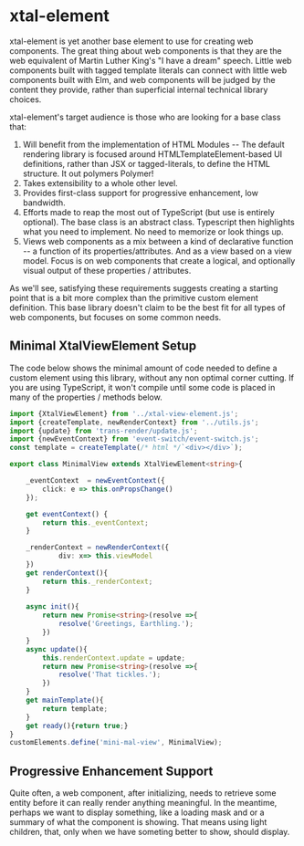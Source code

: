 # xtal-element

xtal-element is yet another base element to use for creating web components.  The great thing about web components is that they are the web equivalent of Martin Luther King's "I have a dream" speech.  Little web components built with tagged template literals can connect with little web components built with Elm, and web components will be judged by the content they provide, rather than superficial internal technical library choices. 

xtal-element's target audience is those who are looking for a base class that:

1.  Will benefit from the implementation of HTML Modules -- The default rendering library is focused around HTMLTemplateElement-based UI definitions, rather than JSX or tagged-literals, to define the HTML structure.  It out polymers Polymer!
2.  Takes extensibility to a whole other level.
3.  Provides first-class support for progressive enhancement, low bandwidth.
4.  Efforts made to reap the most out of TypeScript (but use is entirely optional).  The base class is an abstract class.  Typescript then highlights what you need to implement.  No need to memorize or look things up.
5.  Views web components as a mix between a kind of declarative function -- a function of its properties/attributes.  And as a view based on a view model.  Focus is on web components that create a logical, and optionally visual output of these properties / attributes.

As we'll see, satisfying these requirements suggests creating a starting point that is a bit more complex than the primitive custom element definition.  This base library doesn't claim to be the best fit for all types of web components, but focuses on some common needs.

## Minimal XtalViewElement Setup

The code below shows the minimal amount of code needed to define a custom element using this library, without any non optimal corner cutting.  If you are using TypeScript, it won't compile until some code is placed in many of the properties / methods below.

```TypeScript
import {XtalViewElement} from '../xtal-view-element.js';
import {createTemplate, newRenderContext} from '../utils.js';
import {update} from 'trans-render/update.js';
import {newEventContext} from 'event-switch/event-switch.js';
const template = createTemplate(/* html */`<div></div>`);

export class MinimalView extends XtalViewElement<string>{

    _eventContext  = newEventContext({
        click: e => this.onPropsChange()
    });

    get eventContext() {
        return this._eventContext;
    }

    _renderContext = newRenderContext({
            div: x=> this.viewModel
    })
    get renderContext(){
        return this._renderContext;
    }
        
    async init(){
        return new Promise<string>(resolve =>{
            resolve('Greetings, Earthling.');
        })
    }
    async update(){
        this.renderContext.update = update;
        return new Promise<string>(resolve =>{
            resolve('That tickles.');
        })
    }
    get mainTemplate(){
        return template;
    }
    get ready(){return true;}
}
customElements.define('mini-mal-view', MinimalView);
```

## Progressive Enhancement Support

Quite often, a web component, after initializing, needs to retrieve some entity before it can really render anything meaningful.  In the meantime, perhaps we want to display something, like a loading mask and or a summary of what the component is showing.  That means using light children, that, only when we have someting better to show, should display. 

